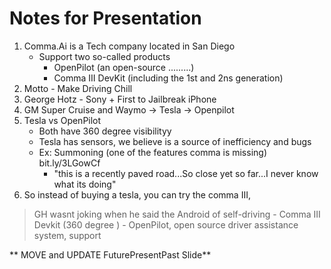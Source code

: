 # Notes for Presentation



1. Comma.Ai is a Tech company located in San Diego
    - Support two so-called products 
        - OpenPilot (an open-source .........)
        - Comma III DevKit (including the 1st and 2ns generation)
2. Motto - Make Driving Chill
3. George Hotz - Sony + First to Jailbreak iPhone
4. GM Super Cruise and Waymo -> Tesla -> Openpilot
5. Tesla vs OpenPilot
    - Both have 360 degree visibilityy
    - Tesla has sensors, we believe is a source of inefficiency and bugs
    - Ex: Summoning (one of the features comma is missing) bit.ly/3LGowCf
        + "this is a recently paved road...So close yet so far...I never know what its doing"
6. So instead of buying a tesla, you can try the comma III, 
> GH wasnt joking when he said the Android of self-driving
    - Comma III Devkit (360 degree )
    - OpenPilot, open source driver assistance system, support 

** MOVE and UPDATE FuturePresentPast Slide**


